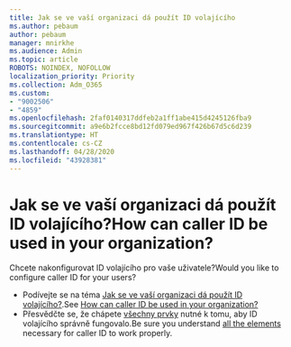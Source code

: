 ```yaml
---
title: Jak se ve vaší organizaci dá použít ID volajícího
ms.author: pebaum
author: pebaum
manager: mnirkhe
ms.audience: Admin
ms.topic: article
ROBOTS: NOINDEX, NOFOLLOW
localization_priority: Priority
ms.collection: Adm_O365
ms.custom:
- "9002506"
- "4859"
ms.openlocfilehash: 2faf0140317ddfeb2a1ff1abe415d4245126fba9
ms.sourcegitcommit: a9e6b2fcce8bd12fd079ed967f426b67d5c6d239
ms.translationtype: HT
ms.contentlocale: cs-CZ
ms.lasthandoff: 04/28/2020
ms.locfileid: "43928381"
---
```

# <a name="how-can-caller-id-be-used-in-your-organization"></a><span data-ttu-id="8928d-102">Jak se ve vaší organizaci dá použít ID volajícího?</span><span class="sxs-lookup"><span data-stu-id="8928d-102">How can caller ID be used in your organization?</span></span>

<span data-ttu-id="8928d-103">Chcete nakonfigurovat ID volajícího pro vaše uživatele?</span><span class="sxs-lookup"><span data-stu-id="8928d-103">Would you like to configure caller ID for your users?</span></span>

- <span data-ttu-id="8928d-104">Podívejte se na téma [Jak se ve vaší organizaci dá použít ID volajícího?](https://docs.microsoft.com/microsoftteams/how-can-caller-id-be-used-in-your-organization).</span><span class="sxs-lookup"><span data-stu-id="8928d-104">See [How can caller ID be used in your organization?](https://docs.microsoft.com/microsoftteams/how-can-caller-id-be-used-in-your-organization)</span></span>
- <span data-ttu-id="8928d-105">Přesvědčte se, že chápete [všechny prvky](https://docs.microsoft.com/microsoftteams/more-about-calling-line-id-and-calling-party-name) nutné k tomu, aby ID volajícího správně fungovalo.</span><span class="sxs-lookup"><span data-stu-id="8928d-105">Be sure you understand [all the elements](https://docs.microsoft.com/microsoftteams/more-about-calling-line-id-and-calling-party-name) necessary for caller ID to work properly.</span></span>
